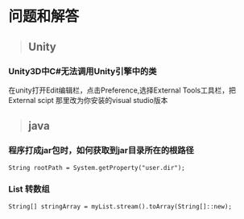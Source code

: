# 问题和解答




>## Unity


### Unity3D中C#无法调用Unity引擎中的类

在unity打开Edit编辑栏，点击Preference,选择External Tools工具栏，把External scipt 那里改为你安装的visual studio版本



>## java

### 程序打成jar包时，如何获取到jar目录所在的根路径

    String rootPath = System.getProperty("user.dir");

### List 转数组
    
    String[] stringArray = myList.stream().toArray(String[]::new);
